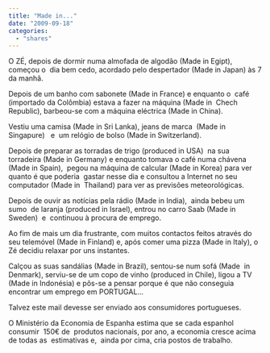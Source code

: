 ```yaml
---
title: "Made in..."
date: "2009-09-18"
categories:
  - "shares"
---
```


O ZÉ, depois de dormir numa almofada de algodão (Made in Egipt),  começou o  dia bem cedo, acordado pelo despertador (Made in Japan) às 7 da manhã.

Depois de um banho com sabonete (Made in France) e enquanto o  café  (importado da Colômbia) estava a fazer na máquina (Made in  Chech Republic), barbeou-se com a máquina eléctrica (Made in China).

Vestiu uma camisa (Made in Sri Lanka), jeans de marca  (Made in Singapure)   e  um relógio de bolso (Made in Switzerland).

Depois de preparar as torradas de trigo (produced in USA)  na sua torradeira (Made in Germany) e enquanto tomava o café numa chávena (Made in Spain),  pegou na máquina de calcular (Made in Korea) para ver quanto é que poderia  gastar nesse dia e consultou a Internet no seu computador (Made in  Thailand) para ver as previsões meteorológicas.

Depois de ouvir as notícias pela rádio (Made in India),  ainda bebeu um sumo  de laranja (produced in Israel), entrou no carro Saab (Made in Sweden)  e  continuou à procura de emprego.

Ao fim de mais um dia frustrante, com muitos contactos feitos através do  seu telemóvel (Made in Finland) e, após comer uma pizza (Made in Italy), o  Zé decidiu relaxar por uns instantes.

Calçou as suas sandálias (Made in Brazil), sentou-se num sofá (Made  in Denmark), serviu-se de um copo de vinho (produced in Chile), ligou a TV  (Made in Indonésia) e pôs-se a pensar porque é que não conseguia encontrar um emprego em PORTUGAL…

Talvez este mail devesse ser enviado aos consumidores portugueses.

O Ministério da Economia de Espanha estima que se cada espanhol consumir  150€ de  produtos nacionais, por ano, a economia cresce acima de todas as  estimativas e,  ainda por cima, cria postos de trabalho.
